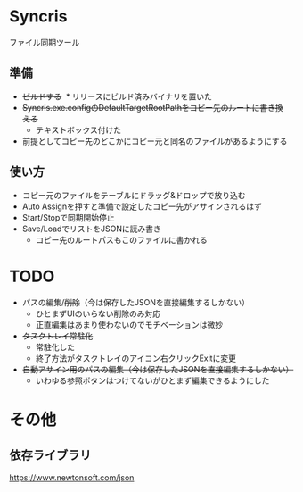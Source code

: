 # Syncris
ファイル同期ツール

## 準備
* ~~ビルドする~~
  * リリースにビルド済みバイナリを置いた
* ~~Syncris.exe.configのDefaultTargetRootPathをコピー先のルートに書き換える~~
  * テキストボックス付けた
* 前提としてコピー先のどこかにコピー元と同名のファイルがあるようにする
## 使い方
* コピー元のファイルをテーブルにドラッグ&ドロップで放り込む
* Auto Assignを押すと準備で設定したコピー先がアサインされるはず
* Start/Stopで同期開始停止
* Save/LoadでリストをJSONに読み書き
  * コピー先のルートパスもこのファイルに書かれる

# TODO
* パスの編集/~~削除~~（今は保存したJSONを直接編集するしかない）
  * ひとまずUIのいらない削除のみ対応
  * 正直編集はあまり使わないのでモチベーションは微妙
* ~~タスクトレイ常駐化~~
  * 常駐化した
  * 終了方法がタスクトレイのアイコン右クリックExitに変更
* ~~自動アサイン用のパスの編集（今は保存したJSONを直接編集するしかない）~~
  * いわゆる参照ボタンはつけてないがひとまず編集できるようにした

# その他
## 依存ライブラリ
https://www.newtonsoft.com/json
